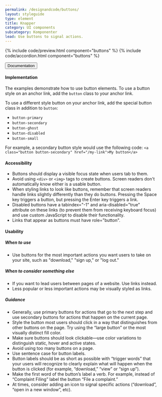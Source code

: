 ```yaml
---
permalink: /designandcode/buttons/
layout: styleguide
type: element
title: Knapper
category: UI components
subcategory: Komponenter
lead: Use buttons to signal actions.
---
```


{% include code/preview.html component="buttons" %}
{% include code/accordion.html component="buttons" %}
<div class="accordion-bordered">
  <button class="button-unstyled accordion-button"
      aria-expanded="true" aria-controls="accordion-bordered-docs">
    Documentation
  </button>
  <div id="accordion-bordered-docs" aria-hidden="false" class="accordion-content">
    <h4 class="heading">Implementation</h4>
    <p>The examples demonstrate how to use button elements. To use a button style on an anchor link, add the <code>button</code> class to your anchor link.</p>
    <p>To use a different style button on your anchor link, add the special button class in addition to <code>button</code>:</p>
    <ul>
      <li><code>button-primary</code></li>
      <li><code>button-secondary</code></li>
      <li><code>button-ghost</code></li>
      <li><code>button-disabled</code></li>
      <li><code>button-small</code></li>
    </ul>
    <p>For example, a secondary button style would use the following code:
    <code>&lt;a class="button button-secondary" href=&quot;/my-link"&gt;My button&lt;/a&gt;</code></p>
    <h4 class="heading">Accessibility</h4>
    <ul class="content-list">
      <li>Buttons should display a visible focus state when users tab to them.</li>
      <li>Avoid using <code>&lt;div&gt;</code> or <code>&lt;img&gt;</code> tags to create buttons. Screen readers don't automatically know either is a usable button.</li>
      <li>When styling links to look like buttons, remember that screen readers handle links slightly differently than they do buttons. Pressing the Space key triggers a button, but pressing the Enter key triggers a link.</li>
      <li>Disabled buttons have a tabindex="-1" and aria-disabled="true" attribute on these links (to prevent them from receiving keyboard focus) and use custom JavaScript to disable their functionality.</li>
      <li>Links that appear as buttons must have role="button".</li>
    </ul>
    <h4 class="heading">Usability</h4>
    <h5>When to use</h5>
    <ul class="content-list">
      <li>Use buttons for the most important actions you want users to take on your site, such as "download," "sign up," or "log out."</li>
    </ul>
    <h5>When to consider something else</h5>
    <ul class="content-list">
      <li>If you want to lead users between pages of a website. Use links instead.</li>
      <li>Less popular or less important actions may be visually styled as links.</li>
    </ul>
    <h5>Guidance</h5>
    <ul class="content-list">
      <li>Generally, use primary buttons for actions that go to the next step and use secondary buttons for actions that happen on the current page.</li>
      <li>Style the button most users should click in a way that distinguishes from other buttons on the page. Try using the  “large button” or the most visually distinct fill color.</li>
      <li>Make sure buttons should look clickable—use color variations to distinguish static, hover and active states.</li>
      <li>Avoid using too many buttons on a page.</li>
      <li>Use sentence case for button labels. </li>
      <li>Button labels should be as short as possible with “trigger words” that your users will recognize to clearly explain what will happen when the button is clicked (for example, “download,” “view” or “sign up”).</li>
      <li>Make the first word of the button’s label a verb. For example, instead of “Complaint Filing” label the button “File a complaint.”</li>
      <li>At times, consider adding an icon to signal specific actions (“download”, “open in a new window”, etc). </li>
    </ul>
  </div>
</div>
